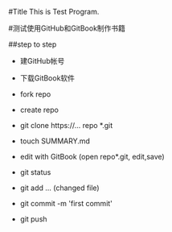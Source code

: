 #Title   This is Test Program.


#测试使用GitHub和GitBook制作书籍

##step to step

* 建GitHub帐号

* 下载GitBook软件

* fork repo
* create repo

* git clone https://... repo
*.git
* touch SUMMARY.md

* edit with GitBook (open repo*.git, edit,save)

* git status
* git add ... (changed file)

* git commit -m 'first commit'

* git push






